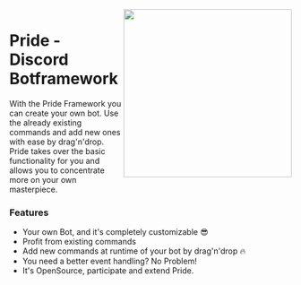 <img align="right" src="https://get.sebb.li/files/PrideLogo.png" height="300px" />

# Pride - Discord Botframework

With the Pride Framework you can create your own bot. Use the already existing commands and add new ones with ease 
by drag'n'drop. Pride takes over the basic functionality for you and allows you to concentrate more on your own masterpiece. 

### Features

- Your own Bot, and it's completely customizable :sunglasses:
- Profit from existing commands
- Add new commands at runtime of your bot by drag'n'drop :fire: 
- You need a better event handling? No Problem!
- It's OpenSource, participate and extend Pride.

